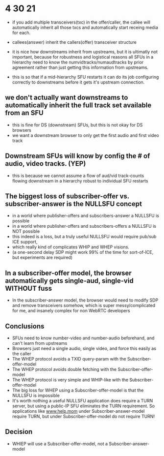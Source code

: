 


# 4 30 21

- if you add multiple transceivers(txc) in the offer/caller, the callee will automatically inherit all those txcs and automatically start receing media for each.

- callees(answer) inherit the callers(offer) transceiver structure
- it is nice how downstreams inherit from upstreams, but it is ultimatly not important, because for robustness and logistical reasons all SFUs in a hierarchy need to know the numvidtracks/numaudtracks by prior agreement rather than just getting this information from upstreams.
- this is so that if a mid-hierarchy SFU restarts it can do its job configuring correctly to downstreams before it gets it's upstream connection.

## we don't actually want downstreams to automatically inherit the full track set available from an SFU
- this is fine for DS (downstream) SFUs, but this is not okay for DS browsers
- we want a downstream browser to only get the first audio and first video track

## Downstream SFUs will know by config the # of audio, video tracks. (YEP)
- this is because we cannot assume a flow of aud/vid track-counts flowing downstream in a hierarchy robust to individual SFU restarts

## The biggest loss of subscriber-offer vs. subscriber-answer is the NULLSFU concept
- in a world where publisher-offers and subscribers-answer a NULLSFU is possible
- in a world where publisher-offers and subscribers-offers a NULLSFU is NOT possible
- this indeed is a loss, but a truly useful NULLSFU would require pub/sub ICE support, 
- which really kind of complicates WHIP and WHEP visions.
- (a one-second delay SDP might work 99% of the time for sort-of-ICE, but experiments are required)

## In a subscriber-offer model, the browser automatically gets single-aud, single-vid WITHOUT fuss 
- In the subscriber-answer model, the browser would need to modify SDP and remove transceivers somehow, which is super messy/complicated for me, and insanely complex for non WebRTC developers

## Conclusions
- SFUs need to know number-video and number-audio beforehand, and can't learn from upstreams
- Browsers just need a single audio, single video, and force this easily as the caller
- The WHEP protocol avoids a TXID query-param with the Subscriber-offer-model
- The WHEP protocol avoids double fetching with the Subscriber-offer-model
- The WHEP protocol is very simple and WHIP-like with the Subscriber-offer-model
- The big loss for WHEP using a Subscriber-offer-model is that the NULLSFU is impossible
- It's worth nothing a useful NULLSFU application does require a TURN server, but using a public-IP SFU eliminates the TURN requirement. So applications like www.help.mom under Subscriber-answer-model require TURN, but under Subscriber-offer-model do not require TURN!

## Decision
- WHIEP will use a Subscriber-offer-model, not a Subscriber-answer-model
